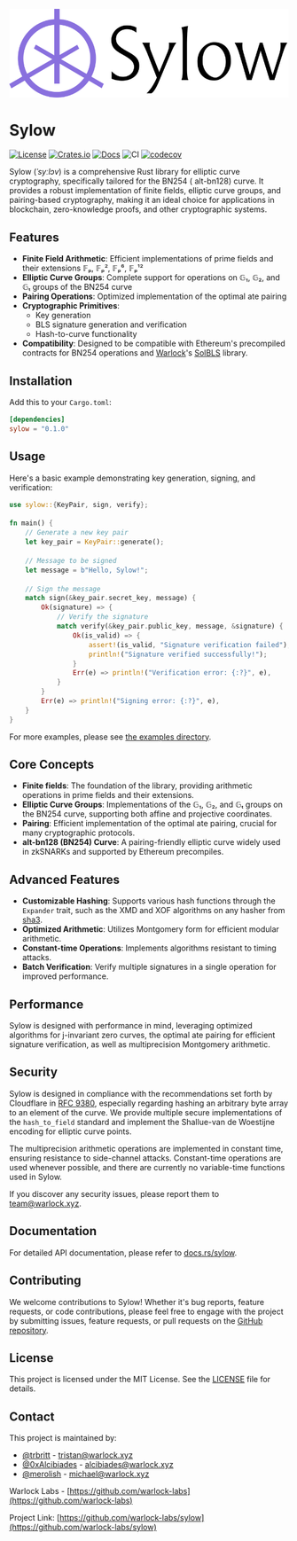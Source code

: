![Logo](./sylow.png)

# Sylow

[![License](https://img.shields.io/crates/l/sylow)](https://choosealicense.com/licenses/mit/)
[![Crates.io](https://img.shields.io/crates/v/sylow)](https://crates.io/crates/sylow)
[![Docs](https://img.shields.io/crates/v/sylow?color=blue&label=docs)](https://docs.rs/sylow/)
![CI](https://github.com/warlock-labs/sylow/actions/workflows/CI.yml/badge.svg)
[![codecov](https://codecov.io/gh/warlock-labs/sylow/graph/badge.svg?token=MJNRUZHI1Z)](https://codecov.io/gh/warlock-labs/sylow)

<!-- Generally seems to be pronounced SEE-low at least in American English, and perhaps note that it's being named after Ludwig. -->
Sylow (*ˈsyːlɔv*) is a comprehensive Rust library for elliptic curve cryptography, specifically tailored for the BN254 (
alt-bn128) curve. It provides a robust implementation of finite fields, elliptic curve groups, and pairing-based
cryptography, making it an ideal choice for applications in blockchain, zero-knowledge proofs, and other cryptographic
systems.

## Features

- **Finite Field Arithmetic**: Efficient implementations of prime fields and their extensions 𝔽ₚ, 𝔽ₚ², 𝔽ₚ⁶, 𝔽ₚ¹²
- **Elliptic Curve Groups**: Complete support for operations on 𝔾₁, 𝔾₂, and 𝔾ₜ groups of the BN254 curve
- **Pairing Operations**: Optimized implementation of the optimal ate pairing
- **Cryptographic Primitives**:
    - Key generation
    - BLS signature generation and verification
    - Hash-to-curve functionality
- **Compatibility**: Designed to be compatible with Ethereum's precompiled 
                     contracts for BN254 operations and [Warlock](https://warlock.xyz/)'s 
                     [SolBLS](https://github.com/warlock-labs/solbls) library.

## Installation

Add this to your `Cargo.toml`:

```toml
[dependencies]
sylow = "0.1.0"
```

## Usage

Here's a basic example demonstrating key generation, signing, and verification:

```rust
use sylow::{KeyPair, sign, verify};

fn main() {
    // Generate a new key pair
    let key_pair = KeyPair::generate();

    // Message to be signed
    let message = b"Hello, Sylow!";

    // Sign the message
    match sign(&key_pair.secret_key, message) {
        Ok(signature) => {
            // Verify the signature
            match verify(&key_pair.public_key, message, &signature) {
                Ok(is_valid) => {
                    assert!(is_valid, "Signature verification failed");
                    println!("Signature verified successfully!");
                }
                Err(e) => println!("Verification error: {:?}", e),
            }
        }
        Err(e) => println!("Signing error: {:?}", e),
    }
}
```

For more examples, please see [the examples directory](https://github.com/warlock-labs/sylow/tree/main/examples).

## Core Concepts

- **Finite fields**: The foundation of the library, providing arithmetic operations in prime fields and their
  extensions.
- **Elliptic Curve Groups**: Implementations of the 𝔾₁, 𝔾₂, and 𝔾ₜ groups on the BN254 curve, supporting both affine and
  projective coordinates.
- **Pairing**: Efficient implementation of the optimal ate pairing, crucial for many cryptographic protocols.
- **alt-bn128 (BN254) Curve**: A pairing-friendly elliptic curve widely used in zkSNARKs and supported by Ethereum
  precompiles.

## Advanced Features

- **Customizable Hashing**: Supports various hash functions through the `Expander` trait, such as the XMD and XOF
  algorithms on any hasher from [sha3](https://github.com/RustCrypto/hashes/tree/master/sha3).
- **Optimized Arithmetic**: Utilizes Montgomery form for efficient modular arithmetic.
- **Constant-time Operations**: Implements algorithms resistant to timing attacks.
- **Batch Verification**: Verify multiple signatures in a single operation for improved performance.

## Performance

Sylow is designed with performance in mind, leveraging optimized algorithms for j-invariant zero curves, the optimal ate
pairing for efficient signature verification, as well as multiprecision Montgomery arithmetic.

## Security

Sylow is designed in compliance with the recommendations set forth by Cloudflare
in [RFC 9380](https://datatracker.ietf.org/doc/html/rfc9380), especially regarding hashing an arbitrary byte array to an
element of the curve. We provide multiple secure implementations of the `hash_to_field` standard and implement the
Shallue-van de Woestijne encoding for elliptic curve points.

The multiprecision arithmetic operations are implemented in constant time, ensuring resistance to side-channel attacks.
Constant-time operations are used whenever possible, and there are currently no variable-time functions used in Sylow.

If you discover any security issues, please report them to [team@warlock.xyz](mailto:team@warlock.xyz).

## Documentation

For detailed API documentation, please refer to [docs.rs/sylow](https://docs.rs/sylow).

## Contributing

We welcome contributions to Sylow! Whether it's bug reports, feature requests, or code contributions, please feel free
to engage with the project by submitting issues, feature requests, or pull requests on
the [GitHub repository](https://github.com/warlock-labs/sylow).

## License

This project is licensed under the MIT License. See the [LICENSE](LICENSE) file for details.

## Contact

This project is maintained by:

- [@trbritt](https://github.com/trbritt) - [tristan@warlock.xyz](mailto:tristan@warlock.xyz)
- [@0xAlcibiades](https://github.com/0xAlcibiades) - [alcibiades@warlock.xyz](mailto:alcibiades@warlock.xyz)
- [@merolish](https://github.com/merolish) - [michael@warlock.xyz](mailto:michael@warlock.xyz)

Warlock Labs - [https://github.com/warlock-labs](https://github.com/warlock-labs)

Project Link: [https://github.com/warlock-labs/sylow](https://github.com/warlock-labs/sylow)